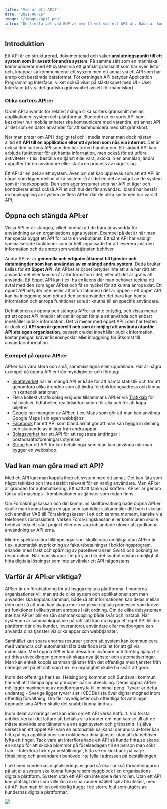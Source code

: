 ```yaml
---
title: "Vad är ett API?"
date: "2021-06-16"
image: "/images/api1.png"
intro: "De flesta vet vad BNP är men få vet vad ett API är. Båda är komplicerade frågor som hjälper att känna till om man ska förstå hur samhället utvecklas."
---
```


## Introduktion

Ett API är en strukturerad, dokumenterad och säker **anslutningspunkt till ett system som är avsett för andra system**. På samma sätt som en människa kommunicerar med ett system via ett grafiskt gränssnitt som har vyer, listor och, knappar så kommunicerar ett system med ett annat via ett API som har anrop och bestämda dataformat. Förkortningen API betyder Application Programming Interface, vilket också visar på släktskapet med UI - User Interface (d.v.s. det grafiska gränssnittet avsett för människor).

### Olika sorters API:er

Ordet API används för relativt många olika sorters gränssnitt mellan applikationer, system och plattformar. Bluetooth är en sorts API som beskriver hur mobila enheter ska kommunicera med varandra, ett annat API är det som en dator använder för att kommunicera med sitt grafikkort.

När man pratar om API I dagligt tal och i media menar man dock nästan alltid ett **API till en applikation eller ett system som nås via internet**. Det är också den sortens API som den här texten handlar om. Ett sådant API kan erbjuda funktioner för att hämta information, men också för att utföra aktiviteter - t.ex. beställa en tjänst eller vara, skicka in en anmälan, ändra uppgifter för en användare eller starta en process av något slag.

Ett API är en del av ett system. Även om det kan upplevas som att ett API är något som ligger mellan olika system så är det en del av något av de system som är ihopkopplade. Den som äger systemet som har API:et äger och kontrollerar alltså också API:et och hur det får användas. Ibland har består en hopkoppling av system av flera API:er där de olika systemen har varsitt API.

## Öppna och stängda API:er

Vissa API:er är stängda, vilket innebär att de bara är avsedda för användning av en organisations egna system. Exempel på det är när man har specialbyggt ett API för bara en webbtjänst. Ett sånt API har väldigt specialiserade funktioner som är helt anpassade för att leverera just den information och de anrop som webbtjänsten behöver.

Andra API:er är **generella och erbjuder åtkomst till tjänster och datamängder som kan användas av en mängd andra system**. Detta brukar kallas för ett **öppet API**. Att API:et är öppet betyder inte att alla har rätt att använda det eller komma åt all information i det, eller att det är gratis att använda. Ett öppet API kan t.ex. ha en licens där man behöver teckna ett avtal med den som äger API:et och få en nyckel för att kunna anropa det. Ett öppet API betyder inte heller att informationen i det är öppen - ett öppet API kan ha inloggning som gör att den som använder det bara kan hämta information och anropa funktioner som är knutna till en specifik användare.

Definitionen av öppna och stängda API:er är inte entydig, och vissa menar att ett öppet API innebär att det är öppet för alla att använda och enbart innehåller publik information. Det vi menar med öppet API i den här texten är dock ett **API som är generellt och som är möjligt att använda utanför API:ets egen organisation**, oavsett om det innehåller publik information, kostar pengar, kräver licensnycklar eller inloggning för åtkomst till användarinformation.

### Exempel på öppna API:er

API:er kan vara stora och små, sammanslagna eller uppdelade. Här är några exempel på öppna API:er från myndigheter och företag:

- [Skatteverket](https://www.skatteverket.se/apierochoppnadata) har en mängd API:er både för att hämta statistik och för att genomföra olika ärenden som att ändra folkbokföringsadress och lämna in skattedeklarationer.
- Flera kollektivtrafikbolag erbjuder tillsammans API:er via [Trafiklab](https://www.trafiklab.se/) för hållplatser, tidtabeller, realtidsinformation för alla och för att köpa biljetter.
- [Google](https://developers.google.com/apis-explorer) har mängder av API:er, t.ex. Maps som gör att man kan använda Google Maps i sin egen webbtjänst.
- [Facebook](https://developers.facebook.com/docs/apis-and-sdks/) har ett API som bland annat gör att man kan bygga in delning och skapande av inlägg från andra appar.
- [Bolagsverket](https://bolagsverket.se/om/oss/api-pa-bolagsverket/api-1.11642) har ett API för att registrera ändringar i bostadsrättsföreningars styrelser
- [Stripe](https://stripe.com/docs/api) har ett API för kortbetalningar som man kan använda när man bygger en webbshop.

## Vad kan man göra med ett API?

Med ett API kan man koppla ihop ett system med ett annat. Det kan låta som något tekniskt och inte särskilt relevant för en vanlig användare. Men API:er är grunden för automatisering. Ett sätt att tänka på kraften i API:er är genom tänka på mashups - kombinationer av tjänster som redan finns.

Om Försäkringskassan och din kommuns skolförvaltning hade öppna API:er skulle man kunna bygga en app som samtidigt sjukanmäler ditt barn i skolan och anmäler VAB till Försäkringskassan i ett och samma moment, kanske via telefonens röstassistent. Varken Försäkringskassan eller kommunen skulle behöva leda ett sånt projekt eller ens vara inblandade utöver att godkänna användning av API:erna.

Mindre spektakulära tillämpningar som skulle vara omöjliga utan API:er är t.ex. automatisk avprickning av fakturabetalningar i bokföringsprogram, ehandel med frakt och spårning av paketleveranser, Swish och bokning av resor online. När man skrapar lite på ytan blir det snabbt nästan omöjligt att hitta digitala lösningar som inte använder ett API någonstans.

## Varför är API:er viktiga?

API:er är en förutsättning för att bygga digitala plattformar. I moderna organisationer vill man att de olika system och applikationer som man använder ska kopplas samman, både så att informationen kan delas mellan dem och så att man kan skapa mer komplexa digitala processer som kräver att funktioner i olika system anropas i rätt ordning. Om de olika delsystemen inte har API:er blir en sån sammankoppling både svår och instabil. När systemen är sammankopplade på rätt sätt kan du bygga ett eget API till din plattform där dina kunder, leverantörer, användare eller medborgare kan använda dina tjänster via olika appar och webbtjänster.

Samhället kan spara enorma resurser genom att system kan kommunicera med varandra och automatiskt låta data flöda istället för att gå via människor. Med öppna API:er kan dessutom invånare och företag hjälpa till att driva utvecklingen genom att skapa nya tjänster och automatiseringar. Man kan enkelt koppla samman tjänster från det offentliga med tjänster från näringslivet på ett sätt som t.ex. en myndighet skulle ha svårt att göra.

Inom det offentliga har t.ex. Helsingborg kommun och Sundsvall kommun har valt att tillämpa öppna principer på sin utveckling. Deras öppna API:er möjliggör maximering av medborgarnytta till minimal peng. Tyvärr är detta undantag - Sverige ligger tyvärr sist i OECDs lista över digital mognad inom offentlig förvaltning. Om fler myndigheter och offentliga förvaltningar öppnade sina API:er skulle det snabbt kunna ändras.

Inom delar av näringslivet kan idén om ett API verka hotfullt. Vid första anblick verkar det lättare att behålla sina kunder om man kan se till att de måste använda ens tjänster via ens eget system och gränssnitt. I själva verket kan ett öppet API vara en automatisk säljkanal där andra aktörer kan hitta på nya applikationer som inkluderar dina tjänster utan att du behöver lyfta ett finger. Tack vare att Interflora hade ett API så kunde hitta.se skapa en knapp för att skicka blommor på födelsedagen till en person man sökt fram - Interflora fick nya beställningar, hitta.se en kickback på varje försäljning och användaren behövde inte fylla i adressen på beställningen.

I takt med kundernas digitaliseringsmognad så ökar också förväntningarna på att alla system ska kunna fungera som byggblock i en organisations digitala plattform. System utan ett API kan inte spela den rollen. Utan ett API kan plötsligt den som ville låsa in sina kunder istället själv bli utelåst, med ett API kan man bli en ovärderlig kugge i de större hjul som utgörs av kundernas digitala plattformar.

![](/images/apiplattform.png)
